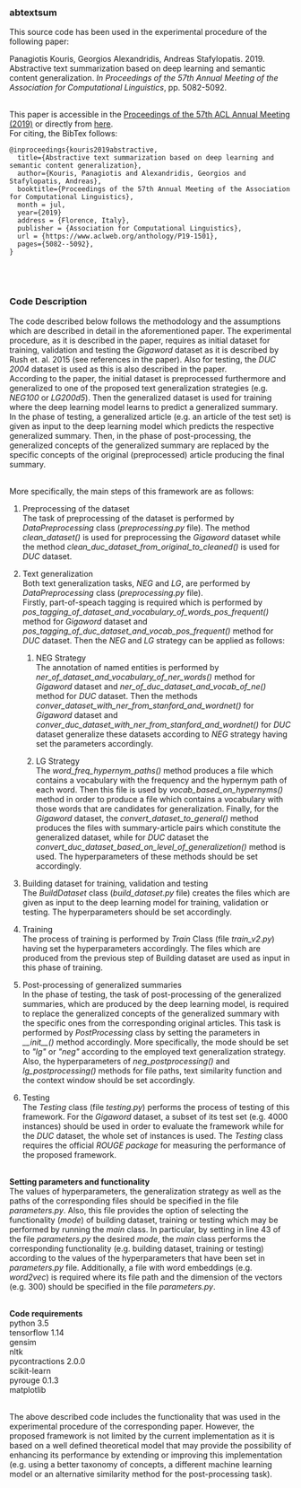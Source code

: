 ### abtextsum
This source code has been used in the experimental procedure of the following paper:

Panagiotis Kouris, Georgios Alexandridis, Andreas Stafylopatis. 2019. Abstractive text summarization based on deep learning and semantic content generalization. _In Proceedings of the 57th Annual Meeting of the Association for Computational Linguistics_, pp. 5082-5092.<br/>
<br/>


This paper is accessible in the [Proceedings of the 57th ACL Annual Meeting (2019)](https://www.aclweb.org/anthology/events/acl-2019/) or directly from [here](https://www.aclweb.org/anthology/P19-1501). 
<br/> For citing, the BibTex follows:
```
@inproceedings{kouris2019abstractive,
  title={Abstractive text summarization based on deep learning and semantic content generalization},
  author={Kouris, Panagiotis and Alexandridis, Georgios and Stafylopatis, Andreas},
  booktitle={Proceedings of the 57th Annual Meeting of the Association for Computational Linguistics},
  month = jul,
  year={2019}
  address = {Florence, Italy},
  publisher = {Association for Computational Linguistics},
  url = {https://www.aclweb.org/anthology/P19-1501},
  pages={5082--5092},
}
```
<br/><br/>

### Code Description
The code described below follows the methodology and the assumptions which are described in detail in the aforementioned paper.
The experimental procedure, as it is described in the paper, requires as initial dataset for training, validation and testing the _Gigaword_ dataset as it is described by Rush et. al. 2015 (see references in the paper). Also for testing, the _DUC 2004_ dataset is used as this is also described in the paper.
<br/>
According to the paper, the initial dataset is preprocessed furthermore and generalized to one of the proposed text generalization strategies (e.g. _NEG100_ or _LG200d5_). Then the generalized dataset is used for training where the deep learning model learns to predict a generalized summary.
<br/>
In the phase of testing, a generalized article (e.g. an article of the test set) is given as input to the deep learning model which predicts the respective generalized summary. Then, in the phase of post-processing, the generalized concepts of the generalized summary are replaced by the specific concepts of the original (preprocessed) article producing the final summary.<br/><br/>  

More specifically, the main steps of this framework are as follows:

1. Preprocessing of the dataset<br/> 
The task of preprocessing of the dataset is performed by _DataPreprocessing_ class (_preprocessing.py_ file). The method _clean_dataset()_ is used for preprocessing the _Gigaword_ dataset while the method _clean_duc_dataset_from_original_to_cleaned()_ is used for _DUC_ dataset. 


1. Text generalization<br/>
Both text generalization tasks, _NEG_ and _LG_, are performed by _DataPreprocessing_ class (_preprocessing.py_ file).<br/>
Firstly, part-of-speach tagging is required which is performed by _pos_tagging_of_dataset_and_vocabulary_of_words_pos_frequent()_ method for _Gigaword_ dataset and _pos_tagging_of_duc_dataset_and_vocab_pos_frequent()_ method for _DUC_ dataset. Then the _NEG_ and _LG_ strategy can be applied as follows:
   1. NEG Strategy<br/>
The annotation of named entities is performed by _ner_of_dataset_and_vocabulary_of_ner_words()_ method for _Gigaword_ dataset and _ner_of_duc_dataset_and_vocab_of_ne()_ method for _DUC_ dataset. Then the methods _conver_dataset_with_ner_from_stanford_and_wordnet()_ for _Gigaword_ dataset and _conver_duc_dataset_with_ner_from_stanford_and_wordnet()_ for _DUC_ dataset generalize these datasets according to _NEG_ strategy having set the parameters accordingly. 

   1. LG Strategy<br/> 
The _word_freq_hypernym_paths()_ method produces a file which contains a vocabulary with the frequency and the hypernym path of each word. Then this file is used by _vocab_based_on_hypernyms()_ method in order to produce a file which contains a vocabulary with those words that are candidates for generalization. Finally, for the _Gigaword_ dataset, the _convert_dataset_to_general()_ method produces the files with summary-article pairs which constitute the generalized dataset, while for _DUC_ dataset the _convert_duc_dataset_based_on_level_of_generalizetion()_ method is used. The hyperparameters of these methods should be set accordingly.


1. Building dataset for training, validation and testing<br/>
The _BuildDataset_ class (_build_dataset.py_ file) creates the files which are given as input to the deep learning model for training, validation or testing. The hyperparameters should be set accordingly.


1. Training<br/>
The process of training is performed by _Train_ Class (file _train_v2.py_) having set the hyperparameters accordingly. The files which are produced from the previous step of Building dataset are used as input in this phase of training.


1. Post-processing of generalized summaries<br/>
In the phase of testing, the task of post-processing of the generalized summaries, which are produced by the deep learning model, is required to replace the generalized concepts of the generalized summary with the specific ones from the corresponding original articles. This task is performed by _PostProcessing_ class by setting the parameters in _\_\_init\_\_()_ method accordingly. More specifically, the mode should be set to _"lg"_ or _"neg"_ according to the employed text generalization strategy. Also, the hyperparameters of _neg_postprocessing()_ and _lg_postprocessing()_ methods for file paths, text similarity function and the context window should be set accordingly.


1. Testing<br/>
The _Testing_ class (file _testing.py_) performs the process of testing of this framework. For the _Gigaword_ dataset, a subset of its test set (e.g. 4000 instances) should be used in order to evaluate the framework while for the _DUC_ dataset, the whole set of instances is used. The _Testing_ class requires the official _ROUGE package_ for measuring the performance of the proposed framework.<br/><br/>

**Setting parameters and functionality**<br/>
The values of hyperparameters, the generalization strategy as well as the paths of the corresponding files should be specified in the file _parameters.py_. Also, this file provides the option of selecting the functionality (_mode_) of building dataset, training or testing which may be performed by running the _main_ class. In particular, by setting in line 43 of the file _parameters.py_ the desired _mode_, the _main_ class performs the corresponding functionality (e.g. building dataset, training or testing) according to the values of the hyperparameters that have been set in _parameters.py_ file. Additionally, a file with word embeddings (e.g. _word2vec_) is required where its file path and the dimension of the vectors (e.g. 300) should be specified in the file _parameters.py_.<br/><br/>

**Code requirements**<br/>
python 3.5<br/>
tensorflow 1.14<br/>
gensim<br/>
nltk<br/>
pycontractions 2.0.0<br/>
scikit-learn<br/>
pyrouge 0.1.3<br/>
matplotlib<br/><br/>

The above described code includes the functionality that was used in the experimental procedure of the corresponding paper. However, the proposed framework is not limited by the current implementation as it is based on a well defined theoretical model that may provide the possibility of enhancing its performance by extending or improving this implementation (e.g. using a better taxonomy of concepts, a different machine learning model or an alternative similarity method for the post-processing task). 






<!--
```
@inproceedings{kouris-etal-2019-abstractive,
    title = "Abstractive Text Summarization Based on Deep Learning and Semantic Content Generalization",
    author = "Kouris, Panagiotis  and Alexandridis, Georgios  and Stafylopatis, Andreas",
    booktitle = "Proceedings of the 57th Annual Meeting of the Association for Computational Linguistics",
    month = jul,
    year = "2019",
    address = "Florence, Italy",
    publisher = "Association for Computational Linguistics",
    url = "https://www.aclweb.org/anthology/P19-1501",
    pages = "5082--5092",
    abstract = "This work proposes a novel framework for enhancing abstractive text summarization based on the combination of deep learning techniques along with semantic data transformations. Initially, a theoretical model for semantic-based text generalization is introduced and used in conjunction with a deep encoder-decoder architecture in order to produce a summary in generalized form. Subsequently, a methodology is proposed which transforms the aforementioned generalized summary into human-readable form, retaining at the same time important informational aspects of the original text and addressing the problem of out-of-vocabulary or rare words. The overall approach is evaluated on two popular datasets with encouraging results.",
}
```
-->

